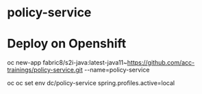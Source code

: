 # policy-service

# Deploy on Openshift
oc new-app fabric8/s2i-java:latest-java11~https://github.com/acc-trainings/policy-service.git --name=policy-service

oc oc set env dc/policy-service spring.profiles.active=local
